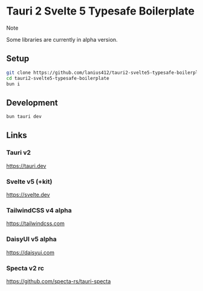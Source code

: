 # Tauri 2 Svelte 5 Typesafe Boilerplate

> [!NOTE]  
> Some libraries are currently in alpha version.

## Setup
```bash
git clone https://github.com/lanius412/tauri2-svelte5-typesafe-boilerplate.git
cd tauri2-svelte5-typesafe-boilerplate
bun i
```

## Development
```bash
bun tauri dev
```

## Links
### Tauri v2
https://tauri.dev

### Svelte v5 (+kit)
https://svelte.dev

### TailwindCSS v4 alpha
https://tailwindcss.com

### DaisyUI v5 alpha
https://daisyui.com

### Specta v2 rc
https://github.com/specta-rs/tauri-specta